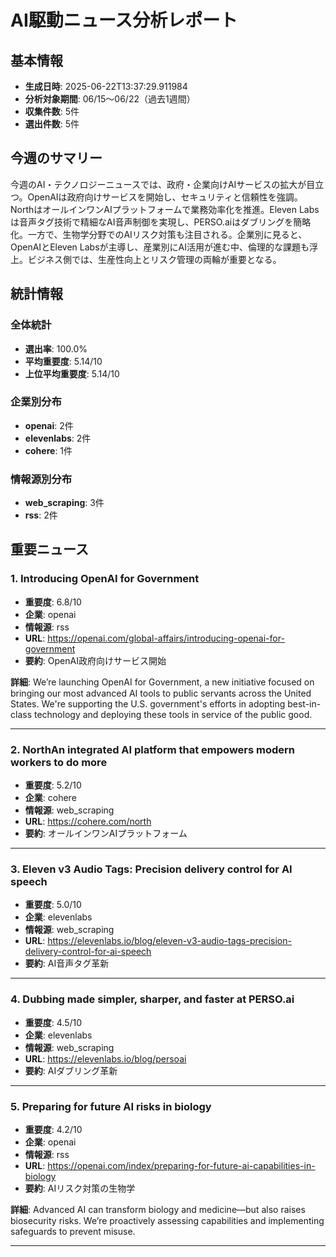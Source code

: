 # AI駆動ニュース分析レポート

## 基本情報
- **生成日時**: 2025-06-22T13:37:29.911984
- **分析対象期間**: 06/15〜06/22（過去1週間）
- **収集件数**: 5件
- **選出件数**: 5件

## 今週のサマリー

今週のAI・テクノロジーニュースでは、政府・企業向けAIサービスの拡大が目立つ。OpenAIは政府向けサービスを開始し、セキュリティと信頼性を強調。NorthはオールインワンAIプラットフォームで業務効率化を推進。Eleven Labsは音声タグ技術で精細なAI音声制御を実現し、PERSO.aiはダブリングを簡略化。一方で、生物学分野でのAIリスク対策も注目される。企業別に見ると、OpenAIとEleven Labsが主導し、産業別にAI活用が進む中、倫理的な課題も浮上。ビジネス側では、生産性向上とリスク管理の両輪が重要となる。

## 統計情報

### 全体統計
- **選出率**: 100.0%
- **平均重要度**: 5.14/10
- **上位平均重要度**: 5.14/10

### 企業別分布
- **openai**: 2件
- **elevenlabs**: 2件
- **cohere**: 1件

### 情報源別分布
- **web_scraping**: 3件
- **rss**: 2件

## 重要ニュース

### 1. Introducing OpenAI for Government

- **重要度**: 6.8/10
- **企業**: openai
- **情報源**: rss
- **URL**: https://openai.com/global-affairs/introducing-openai-for-government
- **要約**: OpenAI政府向けサービス開始

**詳細**: We’re launching OpenAI for Government, a new initiative focused on bringing our most advanced AI tools to public servants across the United States. We're supporting the U.S. government's efforts in adopting best-in-class technology and deploying these tools in service of the public good.

---

### 2. NorthAn integrated AI platform that empowers modern workers to do more

- **重要度**: 5.2/10
- **企業**: cohere
- **情報源**: web_scraping
- **URL**: https://cohere.com/north
- **要約**: オールインワンAIプラットフォーム

---

### 3. Eleven v3 Audio Tags: Precision delivery control for AI speech

- **重要度**: 5.0/10
- **企業**: elevenlabs
- **情報源**: web_scraping
- **URL**: https://elevenlabs.io/blog/eleven-v3-audio-tags-precision-delivery-control-for-ai-speech
- **要約**: AI音声タグ革新

---

### 4. Dubbing made simpler, sharper, and faster at PERSO.ai

- **重要度**: 4.5/10
- **企業**: elevenlabs
- **情報源**: web_scraping
- **URL**: https://elevenlabs.io/blog/persoai
- **要約**: AIダブリング革新

---

### 5. Preparing for future AI risks in biology

- **重要度**: 4.2/10
- **企業**: openai
- **情報源**: rss
- **URL**: https://openai.com/index/preparing-for-future-ai-capabilities-in-biology
- **要約**: AIリスク対策の生物学

**詳細**: Advanced AI can transform biology and medicine—but also raises biosecurity risks. We’re proactively assessing capabilities and implementing safeguards to prevent misuse.

---

